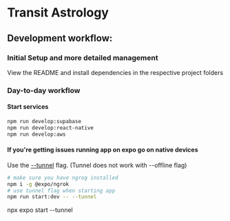# Transit Astrology

## Development workflow:

### Initial Setup and more detailed management

View the README and install dependencies in the respective project folders

### Day-to-day workflow

#### Start services

```bash
npm run develop:supabase
npm run develop:react-native
npm run develop:aws
```

#### If you're getting issues running app on expo go on native devices

Use the [--tunnel](https://docs.expo.dev/more/expo-cli/#tunneling) flag. (Tunnel does not work with --offline flag)

```bash
# make sure you have ngrog installed
npm i -g @expo/ngrok
# use tunnel flag when starting app
npm run start:dev -- --tunnel
```

npx expo start --tunnel
